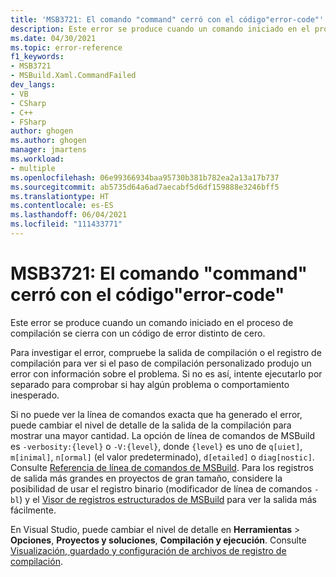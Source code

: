 ```yaml
---
title: 'MSB3721: El comando "command" cerró con el código"error-code"'
description: Este error se produce cuando un comando iniciado en el proceso de compilación se cierra con un código de error distinto de cero.
ms.date: 04/30/2021
ms.topic: error-reference
f1_keywords:
- MSB3721
- MSBuild.Xaml.CommandFailed
dev_langs:
- VB
- CSharp
- C++
- FSharp
author: ghogen
ms.author: ghogen
manager: jmartens
ms.workload:
- multiple
ms.openlocfilehash: 06e99366934baa95730b381b782ea2a13a17b737
ms.sourcegitcommit: ab5735d64a6ad7aecabf5d6df159888e3246bff5
ms.translationtype: HT
ms.contentlocale: es-ES
ms.lasthandoff: 06/04/2021
ms.locfileid: "111433771"
---
```

# <a name="msb3721-the-command-command-exited-with-code-error-code"></a>MSB3721: El comando "command" cerró con el código"error-code"

Este error se produce cuando un comando iniciado en el proceso de compilación se cierra con un código de error distinto de cero.

Para investigar el error, compruebe la salida de compilación o el registro de compilación para ver si el paso de compilación personalizado produjo un error con información sobre el problema. Si no es así, intente ejecutarlo por separado para comprobar si hay algún problema o comportamiento inesperado.

Si no puede ver la línea de comandos exacta que ha generado el error, puede cambiar el nivel de detalle de la salida de la compilación para mostrar una mayor cantidad. La opción de línea de comandos de MSBuild es `-verbosity:{level}` o `-V:{level}`, donde `{level}` es uno de `q[uiet]`, `m[inimal]`, `n[ormal]` (el valor predeterminado), `d[etailed]` o `diag[nostic]`. Consulte [Referencia de línea de comandos de MSBuild](../msbuild-command-line-reference.md). Para los registros de salida más grandes en proyectos de gran tamaño, considere la posibilidad de usar el registro binario (modificador de línea de comandos `-bl`) y el [Visor de registros estructurados de MSBuild](https://msbuildlog.com/) para ver la salida más fácilmente.

En Visual Studio, puede cambiar el nivel de detalle en **Herramientas** > **Opciones**, **Proyectos y soluciones**, **Compilación y ejecución**. Consulte [Visualización, guardado y configuración de archivos de registro de compilación](../../ide/how-to-view-save-and-configure-build-log-files.md#to-change-the-amount-of-information-included-in-the-build-log).
